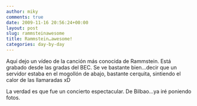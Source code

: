 ```yaml
---
author: miky
comments: true
date: 2009-11-16 20:56:24+00:00
layout: post
slug: rammsteinawesome
title: Rammstein…awesome!
categories: day-by-day
---
```


Aquí dejo un vídeo de la canción más conocida de Rammstein. Está grabado desde las gradas del BEC. Se ve bastante bien…decir que un servidor estaba en el mogollón de abajo, bastante cerquita, sintiendo el calor de las llamaradas xD

 

La verdad es que fue un concierto espectacular. De Bilbao…ya iré poniendo fotos.

 

 
